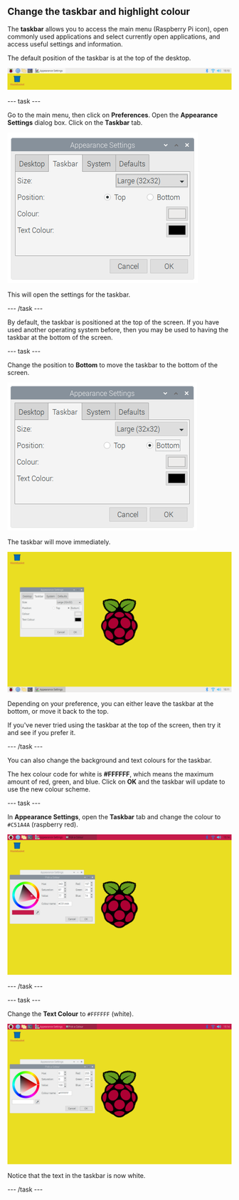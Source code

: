 ## Change the taskbar and highlight colour

The **taskbar** allows you to access the main menu (Raspberry Pi icon), open commonly used applications and select currently open applications, and access useful settings and information. 

The default position of the taskbar is at the top of the desktop. 

![screenshot](images/custom-taskbar.png)

--- task ---

Go to the main menu, then click on **Preferences**. Open the **Appearance Settings** dialog box. Click on the **Taskbar** tab.

![screenshot](images/custom-taskbar-top-dialog2.png)

This will open the settings for the taskbar.

--- /task ---

By default, the taskbar is positioned at the top of the screen. If you have used another operating system before, then you may be used to having the taskbar at the bottom of the screen.

--- task ---

Change the position to **Bottom** to move the taskbar to the bottom of the screen.

![screenshot](images/custom-taskbar-bottom-dialog2.png)

The taskbar will move immediately. 

![screenshot](images/custom-taskbar-bottom2.png)

Depending on your preference, you can either leave the taskbar at the bottom, or move it back to the top. 

If you've never tried using the taskbar at the top of the screen, then try it and see if you prefer it.

--- /task ---

You can also change the background and text colours for the taskbar. 

The hex colour code for white is **#FFFFFF**, which means the maximum amount of red, green, and blue. Click on **OK** and the taskbar will update to use the new colour scheme. 


--- task ---

In **Appearance Settings**, open the **Taskbar** tab and change the colour to `#C51A4A` (raspberry red).

![screenshot](images/custom-taskbar-raspberry2.png)

--- /task ---

--- task ---

Change the **Text Colour** to `#FFFFFF` (white).

![screenshot](images/custom-taskbar-text2.png)

Notice that the text in the taskbar is now white. 

--- /task ---

